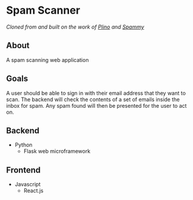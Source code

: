 # Spam Scanner

_Cloned from and built on the work of [Plino](https://github.com/tasdikrahman/plino) and [Spammy](https://github.com/tasdikrahman/spammy)_

## About

A spam scanning web application

## Goals

A user should be able to sign in with their email address that they want to scan. The backend will check the contents of a set of emails inside the inbox for spam. Any spam found will then be presented for the user to act on.

## Backend

- Python
  - Flask web microframework

## Frontend

- Javascript
  - React.js
